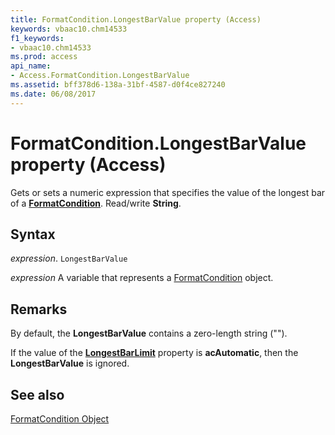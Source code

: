 ```yaml
---
title: FormatCondition.LongestBarValue property (Access)
keywords: vbaac10.chm14533
f1_keywords:
- vbaac10.chm14533
ms.prod: access
api_name:
- Access.FormatCondition.LongestBarValue
ms.assetid: bff378d6-138a-31bf-4587-d0f4ce827240
ms.date: 06/08/2017
---
```



# FormatCondition.LongestBarValue property (Access)

Gets or sets a numeric expression that specifies the value of the longest bar of a  **[FormatCondition](Access.FormatCondition.md)**. Read/write **String**.


## Syntax

 _expression_. `LongestBarValue`

 _expression_ A variable that represents a [FormatCondition](Access.FormatCondition.md) object.


## Remarks

By default, the  **LongestBarValue** contains a zero-length string ("").

If the value of the  **[LongestBarLimit](Access.FormatCondition.LongestBarLimit.md)** property is **acAutomatic**, then the **LongestBarValue** is ignored.


## See also


[FormatCondition Object](Access.FormatCondition.md)

